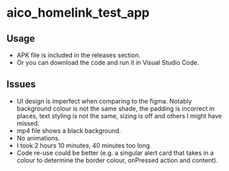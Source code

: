 # aico_homelink_test_app

## Usage
- APK file is included in the releases section.
- Or you can download the code and run it in Visual Studio Code.

## Issues
- UI design is imperfect when comparing to the figma. Notably background colour is not the same shade, the padding is incorrect in places, text styling is not the same, sizing is off and others I might have missed.
- mp4 file shows a black background.
- No animations.
- I took 2 hours 10 minutes, 40 minutes too long.
- Code re-use could be better (e.g. a singular alert card that takes in a colour to determine the border colour, onPressed action and content).

